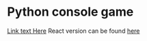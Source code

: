 # Python console game
<!-- <hr /> -->
[Link text Here](https://link-url-here.org)
React version can be found [here](https://github.com/Azamat-Shogen/c_game)
